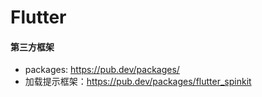 # Flutter

#### 第三方框架
- packages: https://pub.dev/packages/
- 加载提示框架：https://pub.dev/packages/flutter_spinkit